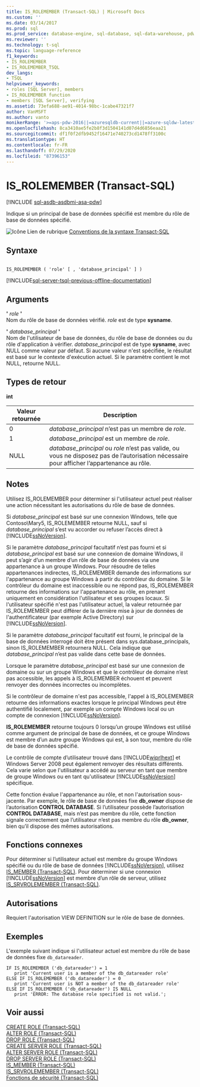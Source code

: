 ```yaml
---
title: IS_ROLEMEMBER (Transact-SQL) | Microsoft Docs
ms.custom: ''
ms.date: 03/14/2017
ms.prod: sql
ms.prod_service: database-engine, sql-database, sql-data-warehouse, pdw
ms.reviewer: ''
ms.technology: t-sql
ms.topic: language-reference
f1_keywords:
- IS_ROLEMEMBER
- IS_ROLEMEMBER_TSQL
dev_langs:
- TSQL
helpviewer_keywords:
- roles [SQL Server], members
- IS_ROLEMEMBER function
- members [SQL Server], verifying
ms.assetid: 73efa688-ae91-4014-98bc-1cabe47321f7
author: VanMSFT
ms.author: vanto
monikerRange: '>=aps-pdw-2016||=azuresqldb-current||=azure-sqldw-latest||>=sql-server-2016||=sqlallproducts-allversions||>=sql-server-linux-2017||=azuresqldb-mi-current'
ms.openlocfilehash: 8ca3410ae5fe2b8f3d1504141d07d4d6856eaa21
ms.sourcegitcommit: df1f0f2dfb9452f16471e740273cd1478ff3100c
ms.translationtype: HT
ms.contentlocale: fr-FR
ms.lasthandoff: 07/29/2020
ms.locfileid: "87396153"
---
```

# <a name="is_rolemember-transact-sql"></a>IS_ROLEMEMBER (Transact-SQL)
[!INCLUDE [sql-asdb-asdbmi-asa-pdw](../../includes/applies-to-version/sql-asdb-asdbmi-asa-pdw.md)]

  Indique si un principal de base de données spécifié est membre du rôle de base de données spécifié.  
  
 ![Icône Lien de rubrique](../../database-engine/configure-windows/media/topic-link.gif "Icône du lien de rubrique") [Conventions de la syntaxe Transact-SQL](../../t-sql/language-elements/transact-sql-syntax-conventions-transact-sql.md)  
  
## <a name="syntax"></a>Syntaxe  
  
```syntaxsql
  
IS_ROLEMEMBER ( 'role' [ , 'database_principal' ] )  
```  
  
[!INCLUDE[sql-server-tsql-previous-offline-documentation](../../includes/sql-server-tsql-previous-offline-documentation.md)]

## <a name="arguments"></a>Arguments
 **'** *role* **'**  
 Nom du rôle de base de données vérifié. *role* est de type **sysname**.  
  
 **'** *database_principal* **'**  
 Nom de l'utilisateur de base de données, du rôle de base de données ou du rôle d'application à vérifier. *database_principal* est de type **sysname**, avec NULL comme valeur par défaut. Si aucune valeur n'est spécifiée, le résultat est basé sur le contexte d'exécution actuel. Si le paramètre contient le mot NULL, retourne NULL.  
  
## <a name="return-types"></a>Types de retour  
 **int**  
  
|Valeur retournée|Description|  
|------------------|-----------------|  
|0|*database_principal* n’est pas un membre de *role*.|  
|1|*database_principal* est un membre de *role*.|  
|NULL|*database_principal* ou *role* n’est pas valide, ou vous ne disposez pas de l’autorisation nécessaire pour afficher l’appartenance au rôle.|  
  
## <a name="remarks"></a>Notes  
 Utilisez IS_ROLEMEMBER pour déterminer si l'utilisateur actuel peut réaliser une action nécessitant les autorisations du rôle de base de données.  
  
 Si *database_principal* est basé sur une connexion Windows, telle que Contoso\Mary5, IS_ROLEMEMBER retourne NULL, sauf si *database_principal* s’est vu accorder ou refuser l’accès direct à [!INCLUDE[ssNoVersion](../../includes/ssnoversion-md.md)].  
  
 Si le paramètre *database_principal* facultatif n’est pas fourni et si *database_principal* est basé sur une connexion de domaine Windows, il peut s’agir d’un membre d’un rôle de base de données via une appartenance à un groupe Windows. Pour résoudre de telles appartenances indirectes, IS_ROLEMEMBER demande des informations sur l'appartenance au groupe Windows à partir du contrôleur du domaine. Si le contrôleur du domaine est inaccessible ou ne répond pas, IS_ROLEMEMBER retourne des informations sur l'appartenance au rôle, en prenant uniquement en considération l'utilisateur et ses groupes locaux. Si l'utilisateur spécifié n'est pas l'utilisateur actuel, la valeur retournée par IS_ROLEMEMBER peut différer de la dernière mise à jour de données de l'authentificateur (par exemple Active Directory) sur [!INCLUDE[ssNoVersion](../../includes/ssnoversion-md.md)].  
  
 Si le paramètre *database_principal* facultatif est fourni, le principal de la base de données interrogé doit être présent dans sys.database_principals, sinon IS_ROLEMEMBER retournera NULL. Cela indique que *database_principal* n’est pas valide dans cette base de données.  
  
 Lorsque le paramètre *database_principal* est basé sur une connexion de domaine ou sur un groupe Windows et que le contrôleur de domaine n’est pas accessible, les appels à IS_ROLEMEMBER échouent et peuvent renvoyer des données incorrectes ou incomplètes.  
  
 Si le contrôleur de domaine n'est pas accessible, l'appel à IS_ROLEMEMBER retourne des informations exactes lorsque le principal Windows peut être authentifié localement, par exemple un compte Windows local ou un compte de connexion [!INCLUDE[ssNoVersion](../../includes/ssnoversion-md.md)].  
  
 **IS_ROLEMEMBER** retourne toujours 0 lorsqu’un groupe Windows est utilisé comme argument de principal de base de données, et ce groupe Windows est membre d’un autre groupe Windows qui est, à son tour, membre du rôle de base de données spécifié.  
  
 Le contrôle de compte d’utilisateur trouvé dans [!INCLUDE[wiprlhext](../../includes/wiprlhext-md.md)] et Windows Server 2008 peut également renvoyer des résultats différents. Cela varie selon que l'utilisateur a accédé au serveur en tant que membre de groupe Windows ou en tant qu'utilisateur [!INCLUDE[ssNoVersion](../../includes/ssnoversion-md.md)] spécifique.  
  
 Cette fonction évalue l'appartenance au rôle, et non l'autorisation sous-jacente. Par exemple, le rôle de base de données fixe **db_owner** dispose de l’autorisation **CONTROL DATABASE**. Si l’utilisateur possède l’autorisation **CONTROL DATABASE**, mais n’est pas membre du rôle, cette fonction signale correctement que l’utilisateur n’est pas membre du rôle **db_owner**, bien qu’il dispose des mêmes autorisations.  
  
## <a name="related-functions"></a>Fonctions connexes  
 Pour déterminer si l’utilisateur actuel est membre du groupe Windows spécifié ou du rôle de base de données [!INCLUDE[ssNoVersion](../../includes/ssnoversion-md.md)], utilisez [IS_MEMBER &#40;Transact-SQL&#41;](../../t-sql/functions/is-member-transact-sql.md). Pour déterminer si une connexion [!INCLUDE[ssNoVersion](../../includes/ssnoversion-md.md)] est membre d’un rôle de serveur, utilisez [IS_SRVROLEMEMBER &#40;Transact-SQL&#41;](../../t-sql/functions/is-srvrolemember-transact-sql.md).  
  
## <a name="permissions"></a>Autorisations  
 Requiert l'autorisation VIEW DEFINITION sur le rôle de base de données.  
  
## <a name="examples"></a>Exemples  
 L'exemple suivant indique si l'utilisateur actuel est membre du rôle de base de données fixe `db_datareader`.  
  
```  
IF IS_ROLEMEMBER ('db_datareader') = 1  
   print 'Current user is a member of the db_datareader role'  
ELSE IF IS_ROLEMEMBER ('db_datareader') = 0  
   print 'Current user is NOT a member of the db_datareader role'  
ELSE IF IS_ROLEMEMBER ('db_datareader') IS NULL  
   print 'ERROR: The database role specified is not valid.';  
```  
  
## <a name="see-also"></a>Voir aussi  
 [CREATE ROLE &#40;Transact-SQL&#41;](../../t-sql/statements/create-role-transact-sql.md)   
 [ALTER ROLE &#40;Transact-SQL&#41;](../../t-sql/statements/alter-role-transact-sql.md)   
 [DROP ROLE &#40;Transact-SQL&#41;](../../t-sql/statements/drop-role-transact-sql.md)   
 [CREATE SERVER ROLE &#40;Transact-SQL&#41;](../../t-sql/statements/create-server-role-transact-sql.md)   
 [ALTER SERVER ROLE &#40;Transact-SQL&#41;](../../t-sql/statements/alter-server-role-transact-sql.md)   
 [DROP SERVER ROLE &#40;Transact-SQL&#41;](../../t-sql/statements/drop-server-role-transact-sql.md)   
 [IS_MEMBER &#40;Transact-SQL&#41;](../../t-sql/functions/is-member-transact-sql.md)   
 [IS_SRVROLEMEMBER &#40;Transact-SQL&#41;](../../t-sql/functions/is-srvrolemember-transact-sql.md)   
 [Fonctions de sécurité &#40;Transact-SQL&#41;](../../t-sql/functions/security-functions-transact-sql.md)  
  
  
